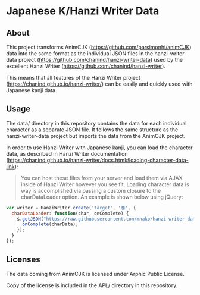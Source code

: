 # Japanese K/Hanzi Writer Data

## About

This project transforms AnimCJK (https://github.com/parsimonhi/animCJK) data 
into the same format as the individual JSON files in the hanzi-writer-data 
project (https://github.com/chanind/hanzi-writer-data) used by the excellent 
Hanzi Writer (https://github.com/chanind/hanzi-writer).

This means that all features of the Hanzi Writer project 
(https://chanind.github.io/hanzi-writer/) can be easily and quickly used with 
Japanese kanji data.

## Usage

The data/ directory in this repository contains the data for each individual 
character as a separate JSON file. It follows the same structure as the 
hanzi-writer-data project but imports the data from the AnimCJK project.

In order to use Hanzi Writer with Japanese kanji, you can load the character 
data, as described in Hanzi Writer documentation 
(https://chanind.github.io/hanzi-writer/docs.html#loading-character-data-link):

> You can host these files from your server and load them via AJAX inside of 
> Hanzi Writer however you see fit. Loading character data is way is 
> accomplished via passing a custom closure to the charDataLoader option. An 
> example is shown below using jQuery: 

```js
var writer = HanziWriter.create('target', '巻', {
  charDataLoader: function(char, onComplete) {
    $.getJSON("https://raw.githubusercontent.com/mnako/hanzi-writer-data-ja/master/data/" + char + ".json", function(charData) {
      onComplete(charData);
    });
  }
});
```

## Licenses

The data coming from AnimCJK is licensed under Arphic Public License.

Copy of the license is included in the APL/ directory in this repository.

